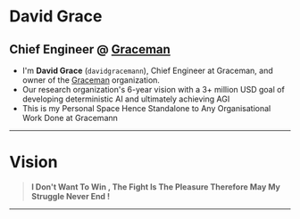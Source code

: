 # David Grace 
## Chief Engineer @ [Graceman](https://github.com/gracemann365)

- I'm **David Grace** (`davidgracemann`), Chief Engineer at Graceman, and owner of the [Graceman](https://github.com/gracemann365) organization.
- Our research organization's 6-year vision with a 3+ million USD goal of developing deterministic AI and ultimately achieving AGI
- This is my Personal Space Hence Standalone to Any Organisational Work Done at Gracemann
---
# Vision 
> **I Don't Want To Win , The Fight Is The Pleasure Therefore May My Struggle Never End !**
---




